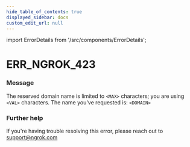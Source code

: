 ```yaml
---
hide_table_of_contents: true
displayed_sidebar: docs
custom_edit_url: null
---
```


import ErrorDetails from '/src/components/ErrorDetails';

# ERR_NGROK_423

### Message
The reserved domain name is limited to `<MAX>` characters; you are using `<VAL>` characters.
The name you've requested is: `<DOMAIN>`

### Further help
If you're having trouble resolving this error, please reach out to [support@ngrok.com](mailto:support@ngrok.com?subject=Help%20with%20ERR_NGROK_423)

<ErrorDetails error='err_ngrok_423' />
